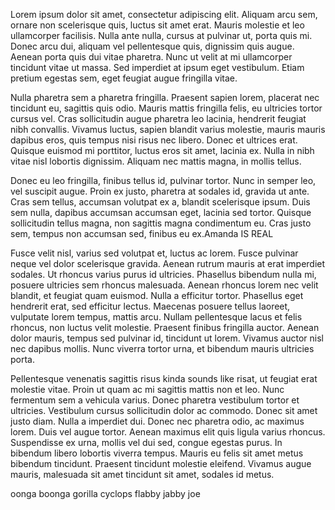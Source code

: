 Lorem ipsum dolor sit amet, consectetur adipiscing elit. Aliquam arcu sem, ornare non scelerisque quis, luctus sit amet erat. Mauris molestie et leo ullamcorper facilisis. Nulla ante nulla, cursus at pulvinar ut, porta quis mi. Donec arcu dui, aliquam vel pellentesque quis, dignissim quis augue. Aenean porta quis dui vitae pharetra. Nunc ut velit at mi ullamcorper tincidunt vitae ut massa. Sed imperdiet at ipsum eget vestibulum. Etiam pretium egestas sem, eget feugiat augue fringilla vitae.

Nulla pharetra sem a pharetra fringilla. Praesent sapien lorem, placerat nec tincidunt eu, sagittis quis odio. Mauris mattis fringilla felis, eu ultricies tortor cursus vel. Cras sollicitudin augue pharetra leo lacinia, hendrerit feugiat nibh convallis. Vivamus luctus, sapien blandit varius molestie, mauris mauris dapibus eros, quis tempus nisi risus nec libero. Donec et ultrices erat. Quisque euismod mi porttitor, luctus eros sit amet, lacinia ex. Nulla in nibh vitae nisl lobortis dignissim. Aliquam nec mattis magna, in mollis tellus.

Donec eu leo fringilla, finibus tellus id, pulvinar tortor. Nunc in semper leo, vel suscipit augue. Proin ex justo, pharetra at sodales id, gravida ut ante. Cras sem tellus, accumsan volutpat ex a, blandit scelerisque ipsum. Duis sem nulla, dapibus accumsan accumsan eget, lacinia sed tortor. Quisque sollicitudin tellus magna, non sagittis magna condimentum eu. Cras justo sem, tempus non accumsan sed, finibus eu ex.Amanda IS REAL

Fusce velit nisl, varius sed volutpat et, luctus ac lorem. Fusce pulvinar neque vel dolor scelerisque gravida. Aenean rutrum mauris at erat imperdiet sodales. Ut rhoncus varius purus id ultricies. Phasellus bibendum nulla mi, posuere ultricies sem rhoncus malesuada. Aenean rhoncus lorem nec velit blandit, et feugiat quam euismod. Nulla a efficitur tortor. Phasellus eget hendrerit erat, sed efficitur lectus. Maecenas posuere tellus laoreet, vulputate lorem tempus, mattis arcu. Nullam pellentesque lacus et felis rhoncus, non luctus velit molestie. Praesent finibus fringilla auctor. Aenean dolor mauris, tempus sed pulvinar id, tincidunt ut lorem. Vivamus auctor nisl nec dapibus mollis. Nunc viverra tortor urna, et bibendum mauris ultricies porta.

Pellentesque venenatis sagittis risus kinda sounds like risat, ut feugiat erat molestie vitae. Proin ut quam ac mi sagittis mattis non et leo. Nunc fermentum sem a vehicula varius. Donec pharetra vestibulum tortor et ultricies. Vestibulum cursus sollicitudin dolor ac commodo. Donec sit amet justo diam. Nulla a imperdiet dui. Donec nec pharetra odio, ac maximus lorem. Duis vel augue tortor. Aenean maximus elit quis ligula varius rhoncus. Suspendisse ex urna, mollis vel dui sed, congue egestas purus. In bibendum libero lobortis viverra tempus. Mauris eu felis sit amet metus bibendum tincidunt. Praesent tincidunt molestie eleifend. Vivamus augue mauris, malesuada sit amet tincidunt sit amet, sodales id metus.

oonga boonga gorilla cyclops flabby jabby joe